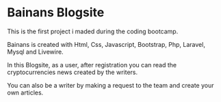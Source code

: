 <h1>Bainans Blogsite</h1>
<p>This is the first project i maded during the coding bootcamp.</p>
<p>Bainans is created with Html, Css, Javascript, Bootstrap, Php, Laravel, Mysql and Livewire.</p>
<p>In this Blogsite, as a user, after registration you can read the cryptocurrencies news created by the writers.</p>
<p>You can also be a writer by making a request to the team and create your own articles.</p>

